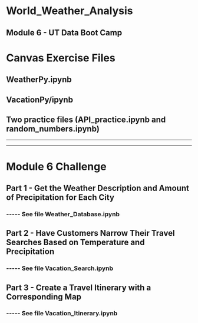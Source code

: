 # World_Weather_Analysis
Module 6 - UT Data Boot Camp
---
# Canvas Exercise Files
## WeatherPy.ipynb
## VacationPy/ipynb
## Two practice files (API_practice.ipynb and random_numbers.ipynb)
---
---
# Module 6 Challenge
## Part 1 - Get the Weather Description and Amount of Precipitation for Each City
### ----- See file Weather_Database.ipynb
## Part 2 - Have Customers Narrow Their Travel Searches Based on Temperature and Precipitation
### ----- See file Vacation_Search.ipynb
## Part 3 - Create a Travel Itinerary with a Corresponding Map
### ----- See file Vacation_Itinerary.ipynb
